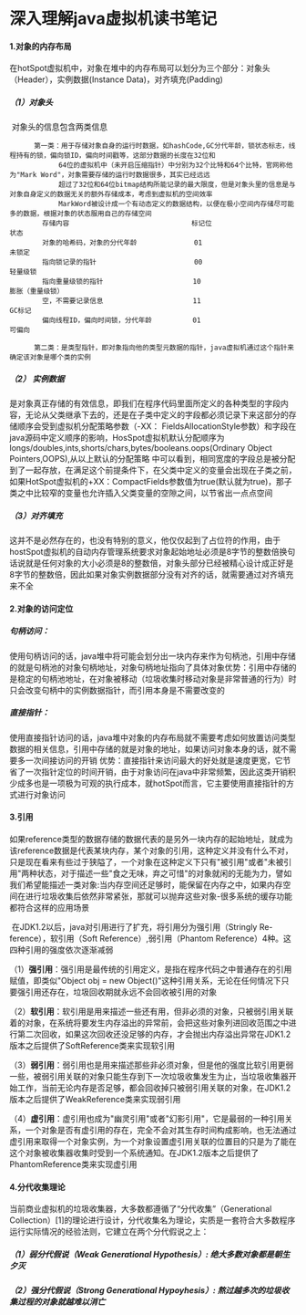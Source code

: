 #                            深入理解java虚拟机读书笔记

#### 1.对象的内存布局

​     在hotSpot虚拟机中，对象在堆中的内存布局可以划分为三个部分：对象头（Header），实例数据(Instance Data)，对齐填充(Padding)

#####        （1）对象头

​                   对象头的信息包含两类信息

          第一类：用于存储对象自身的运行时数据，如hashCode,GC分代年龄，锁状态标志，线程持有的锁，偏向锁ID，偏向时间戳等，这部分数据的长度在32位和
                64位的虚拟机中（未开启压缩指针）中分别为32个比特和64个比特，官网称他为"Mark Word"，对象需要存储的运行时数据很多，其实已经远远
                超过了32位和64位bitmap结构所能记录的最大限度，但是对象头里的信息是与对象自身定义的数据无关的额外存储成本，考虑到虚拟机的空间效率
                MarkWord被设计成一个有动态定义的数据结构，以便在极小空间内存储尽可能多的数据，根据对象的状态服用自己的存储空间
            存储内容                              标记位                            状态
            对象的哈希码，对象的分代年龄              01                               未锁定
            指向锁记录的指针                        00                               轻量级锁
            指向重量级锁的指针                      10                               膨胀（重量级锁）
            空，不需要记录信息                      11                               GC标记
            偏向线程ID，偏向时间锁，分代年龄          01                               可偏向
          
          第二类：是类型指针，即对象指向他的类型元数据的指针，java虚拟机通过这个指针来确定该对象是哪个类的实例
#####    （2） 实例数据

​      是对象真正存储的有效信息，即我们在程序代码里面所定义的各种类型的字段内容，无论从父类继承下去的，还是在子类中定义的字段都必须记录下来
​      这部分的存储顺序会受到虚拟机分配策略参数（-XX： FieldsAllocationStyle参数）和字段在java源码中定义顺序的影响，HosSpot虚拟机
​      默认分配顺序为longs/doubles,ints,shorts/chars,bytes/booleans.oops(Ordinary Object Pointers,OOPS),从以上默认的分配策略
​      中可以看到，相同宽度的字段总是被分配到了一起存放，在满足这个前提条件下，在父类中定义的变量会出现在子类之前，如果HotSpot虚拟机的+XX：
​      CompactFields参数值为true(默认就为true)，那子类之中比较窄的变量也允许插入父类变量的空隙之间，以节省出一点点空间

#####     （3）对齐填充

​      这并不是必然存在的，也没有特别的意义，他仅仅起到了占位符的作用，由于hostSpot虚拟机的自动内存管理系统要求对象起始地址必须是8字节的整数倍
​      换句话说就是任何对象的大小必须是8的整数倍，对象头部分已经被精心设计成正好是8字节的整数倍，因此如果对象实例数据部分没有对齐的话，就需要通
​      过对齐填充来不全

#### 2.对象的访问定位

#####      句柄访问：

​            使用句柄访问的话，java堆中将可能会划分出一块内存来作为句柄池，引用中存储的就是句柄池的对象句柄地址，对象句柄地址指向了具体对象
​            优势：引用中存储的是稳定的句柄池地址，在对象被移动（垃圾收集时移动对象是非常普通的行为）时只会改变句柄中的实例数据指针，而引用本身是
​                 不需要改变的

#####      直接指针：

​            使用直接指针访问的话，java堆中对象的内存布局就不需要考虑如何放置访问类型数据的相关信息，引用中存储的就是对象的地址，如果访问对象本身
​            的话，就不需要多一次间接访问的开销
​            优势：直接指针来访问最大的好处就是速度更宽，它节省了一次指针定位的时间开销，由于对象访问在java中非常频繁，因此这类开销积少成多也是一
​                 项极为可观的执行成本，就hotSpot而言，它主要使用直接指针的方式进行对象访问

#### 3.引用

​         如果reference类型的数据存储的数据代表的是另外一块内存的起始地址，就成为该reference数据是代表某块内存，某个对象的引用，这种定义并没有什么不对，只是现在看来有些过于狭隘了，一个对象在这种定义下只有"被引用"或者"未被引用"两种状态，对于描述一些"食之无味，弃之可惜"的对象就闲的无能为力，譬如我们希望能描述一类对象:当内存空间还足够时，能保留在内存之中，如果内存空间在进行垃圾收集后依然非常紧张，那就可以抛弃这些对象-很多系统的缓存功能都符合这样的应用场景

​        在JDK1.2以后，java对引用进行了扩充，将引用分为强引用（Stringly Re-ference），软引用（Soft Reference）,弱引用（Phantom Reference）4种。这四种引用的强度依次逐渐减弱

  （1）**强引用**：强引用是最传统的引用定义，是指在程序代码之中普通存在的引用赋值，即类似"Object obj = new Object()"这种引用关系，无论在任何情况下只要强引用还存在，垃圾回收期就永远不会回收被引用的对象

 （2）**软引用**：软引用是用来描述一些还有用，但非必须的对象，只被弱引用关联着的对象，在系统将要发生内存溢出的异常前，会把这些对象列进回收范围之中进行第二次回收，如果这次回收还没足够的内存，才会抛出内存溢出异常在JDK1.2版本之后提供了SoftReference类来实现软引用

 （3）**弱引用**：弱引用也是用来描述那些非必须对象，但是他的强度比软引用更弱一些，被弱引用关联的对象只能生存到下一次垃圾收集发生为止，当垃圾收集器开始工作，当前无论内存是否足够，都会回收掉只被弱引用关联的对象，在JDK1.2版本之后提供了WeakReference类来实现弱引用

（4）**虚引用**：虚引用也成为"幽灵引用"或者"幻影引用"，它是最弱的一种引用关系，一个对象是否有虚引用的存在，完全不会对其生存时间构成影响，也无法通过虚引用来取得一个对象实例，为一个对象设置虚引用关联的位置目的只是为了能在这个对象被收集器收集时受到一个系统通知。在JDK1.2版本之后提供了PhantomReference类来实现虚引用

#### 4.分代收集理论

   当前商业虚拟机的垃圾收集器，大多数都遵循了“分代收集”（Generational Collection）[1]的理论进行设计，分代收集名为理论，实质是一套符合大多数程序运行实际情况的经验法则，它建立在两个分代假说之上：

##### （1）弱分代假说（Weak Generational Hypothesis）: 绝大多数对象都是朝生夕灭

##### （2）强分代假说（Strong Generational Hypoyhesis）:  熬过越多次的垃圾收集过程的对象就越难以消亡



